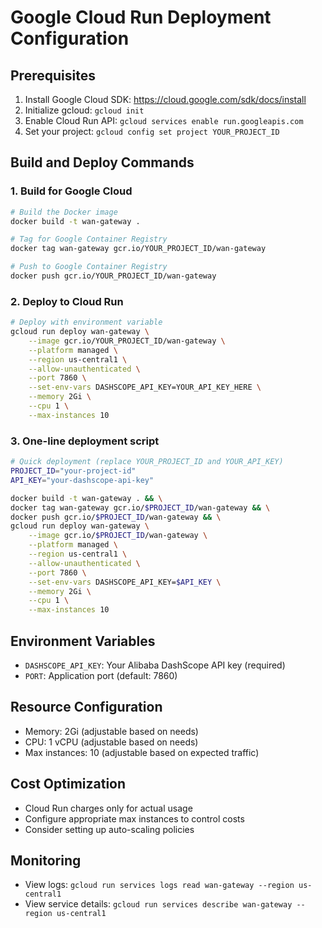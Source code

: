 # Google Cloud Run Deployment Configuration

## Prerequisites
1. Install Google Cloud SDK: https://cloud.google.com/sdk/docs/install
2. Initialize gcloud: `gcloud init`
3. Enable Cloud Run API: `gcloud services enable run.googleapis.com`
4. Set your project: `gcloud config set project YOUR_PROJECT_ID`

## Build and Deploy Commands

### 1. Build for Google Cloud
```bash
# Build the Docker image
docker build -t wan-gateway .

# Tag for Google Container Registry
docker tag wan-gateway gcr.io/YOUR_PROJECT_ID/wan-gateway

# Push to Google Container Registry
docker push gcr.io/YOUR_PROJECT_ID/wan-gateway
```

### 2. Deploy to Cloud Run
```bash
# Deploy with environment variable
gcloud run deploy wan-gateway \
    --image gcr.io/YOUR_PROJECT_ID/wan-gateway \
    --platform managed \
    --region us-central1 \
    --allow-unauthenticated \
    --port 7860 \
    --set-env-vars DASHSCOPE_API_KEY=YOUR_API_KEY_HERE \
    --memory 2Gi \
    --cpu 1 \
    --max-instances 10
```

### 3. One-line deployment script
```bash
# Quick deployment (replace YOUR_PROJECT_ID and YOUR_API_KEY)
PROJECT_ID="your-project-id"
API_KEY="your-dashscope-api-key"

docker build -t wan-gateway . && \
docker tag wan-gateway gcr.io/$PROJECT_ID/wan-gateway && \
docker push gcr.io/$PROJECT_ID/wan-gateway && \
gcloud run deploy wan-gateway \
    --image gcr.io/$PROJECT_ID/wan-gateway \
    --platform managed \
    --region us-central1 \
    --allow-unauthenticated \
    --port 7860 \
    --set-env-vars DASHSCOPE_API_KEY=$API_KEY \
    --memory 2Gi \
    --cpu 1 \
    --max-instances 10
```

## Environment Variables
- `DASHSCOPE_API_KEY`: Your Alibaba DashScope API key (required)
- `PORT`: Application port (default: 7860)

## Resource Configuration
- Memory: 2Gi (adjustable based on needs)
- CPU: 1 vCPU (adjustable based on needs)
- Max instances: 10 (adjustable based on expected traffic)

## Cost Optimization
- Cloud Run charges only for actual usage
- Configure appropriate max instances to control costs
- Consider setting up auto-scaling policies

## Monitoring
- View logs: `gcloud run services logs read wan-gateway --region us-central1`
- View service details: `gcloud run services describe wan-gateway --region us-central1`